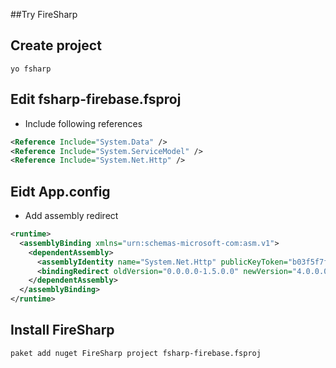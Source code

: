 ##Try FireSharp

## Create project

```
yo fsharp
```

## Edit fsharp-firebase.fsproj

- Include following references

```xml
<Reference Include="System.Data" />
<Reference Include="System.ServiceModel" />
<Reference Include="System.Net.Http" />
```

## Eidt App.config

- Add assembly redirect

```xml
<runtime>
  <assemblyBinding xmlns="urn:schemas-microsoft-com:asm.v1">
    <dependentAssembly>
      <assemblyIdentity name="System.Net.Http" publicKeyToken="b03f5f7f11d50a3a" culture="neutral" />
      <bindingRedirect oldVersion="0.0.0.0-1.5.0.0" newVersion="4.0.0.0" />
    </dependentAssembly>
  </assemblyBinding>
</runtime>
```

## Install FireSharp

```bash
paket add nuget FireSharp project fsharp-firebase.fsproj
```

